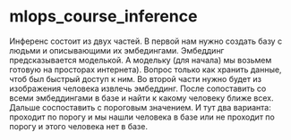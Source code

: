 # mlops_course_inference

Инференс состоит из двух частей. 
В первой нам нужно создать базу с людьми и описывающими их эмбедингами. Эмбеддинг предсказывается моделькой. А модельку (для начала) мы возьмем готовую на просторах интернета). Вопрос только как хранить данные, чтоб был быстрый доступ к ним.
Во второй части нужно будет из изображения человека извлечь эмбеддинг. После сопоставить со всеми эмбеддингами в базе и найти к какому человеку ближе всех. Дальше соспоставить с пороговым значением. И тут два варианта: проходит по порогу и мы нашли человека в базе или не проходит по порогу и этого человека нет в базе.